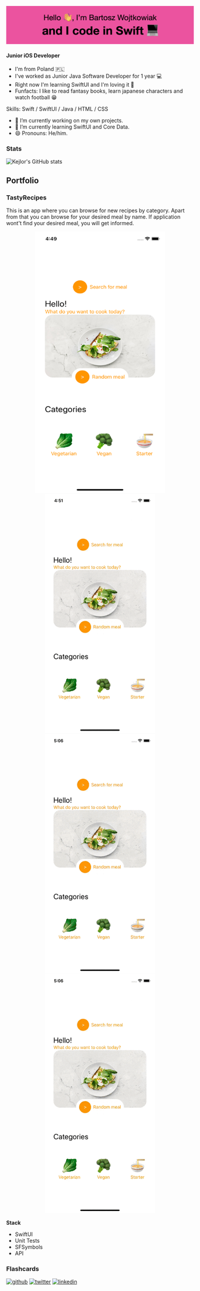 ![I am a Junior iOS Developer](banner.png)
#### Junior iOS Developer
- I'm from Poland 🇵🇱
- I've worked as Junior Java Software Developer for 1 year 💻
- Right now I'm learning SwiftUI and I'm loving it 🥰
- Funfacts: I like to read fantasy books, learn japanese characters and watch football 😁

Skills: Swift / SwiftUI / Java / HTML / CSS

- 🔭 I’m currently working on my own projects. 
- 🌱 I’m currently learning SwiftUI and Core Data. 
- 😄 Pronouns: He/him. 

### Stats
![Kejlor's GitHub stats](https://github-readme-stats.vercel.app/api?username=kejlor&show_icons=true&theme=radical)

## Portfolio

### TastyRecipes
This is an app where you can browse for new recipes by category. Apart from that you can browse for your desired meal by name. If application wont't find your desired meal, you will get informed. 

<p align="center">
  <img src="https://github.com/kejlor/TastyRecipes/blob/main/Images/homeScreen.png" width="350" height="700"/>
  <img src="https://github.com/kejlor/TastyRecipes/blob/main/Images/browseMeals.gif">
  <img src="https://github.com/kejlor/TastyRecipes/blob/main/Images/getRandomMeal.gif">
  <img src="https://github.com/kejlor/TastyRecipes/blob/main/Images/searchForMeal.gif">
</p>

**Stack**
- SwiftUI
- Unit Tests
- SFSymbols
- API


### Flashcards

[<img src='https://cdn.jsdelivr.net/npm/simple-icons@3.0.1/icons/github.svg' alt='github' height='40'>](https://github.com/kejlor)  [<img src='https://cdn.jsdelivr.net/npm/simple-icons@3.0.1/icons/twitter.svg' alt='twitter' height='40'>](https://twitter.com/BartDev)  [<img src='https://cdn.jsdelivr.net/npm/simple-icons@3.0.1/icons/linkedin.svg' alt='linkedin' height='40'>](https://www.linkedin.com/in/bartosz-wojtkowiak-7659311a3/)
